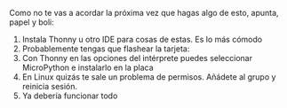 Como no te vas a acordar la próxima vez que hagas algo de esto, apunta, papel y boli:

1. Instala Thonny u otro IDE para cosas de estas. Es lo más cómodo
2. Probablemente tengas que flashear la tarjeta:
  1. Con Thonny en las opciones del intérprete puedes seleccionar MicroPython e instalarlo en la placa
3. En Linux quizás te sale un problema de permisos. Añádete al grupo y reinicia sesión.
4. Ya debería funcionar todo
